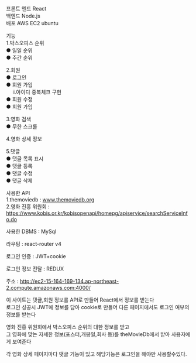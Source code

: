 프론트 엔드 React<br/>
백엔드 Node.js<br/>
배포 AWS EC2 ubuntu<br/>

기능<br/>
  1.박스오피스 순위<br/>
    ● 일일 순위<br/>
    ● 주간 순위<br/>
    
  2.회원<br/>
    ● 로그인<br/>
    ● 회원 가입<br/>
    &nbsp;&nbsp;&nbsp;&nbsp;&nbsp;i.아이디 중복체크 구현<br/>
    ● 회원 수정<br/>
    ● 회원 가입<br/>
    
  3.영화 검색<br/>
    ● 무한 스크롤<br/>
  
  4.영화 상세 정보<br/>
  
  5.댓글<br/>
    ● 댓글 목록 표시<br/>
    ● 댓글 등록<br/>
    ● 댓글 수정<br/>
    ● 댓글 삭제<br/>

사용한 API<br/>
  1.themoviedb : www.themoviedb.org<br/>
  2.영화 진흥 위원회 : https://www.kobis.or.kr/kobisopenapi/homepg/apiservice/searchServiceInfo.do<br/>
  
사용한 DBMS : MySql<br/>

라우팅 : react-router v4<br/>

로그인 인증 : JWT+cookie<br/>

로그인 정보 전달 : REDUX<br/>

주소 : http://ec2-15-164-169-134.ap-northeast-2.compute.amazonaws.com:4000/<br/>

이 사이트는 댓글,회원 정보를 API로 만들어 React에서 정보를 받는다<br/>
로그인 성공시 JWT에 정보를 담아 cookie로 만들어 다른 페이지에서도 로그인 여부의 정보를 받는다<br/>

영화 진흥 위원회에서 박스오피스 순위의 대한 정보를 받고<br/>
그 영화에 맞는 자세한 정보(포스터,개봉일,회사 등)를 theMovieDb에서 받아 사용자에게 보여준다<br/>

각 영화 상세 페이지마다 댓글 기능이 있고 해당기능은 로그인을 해야만 사용할수있다.<br/>
